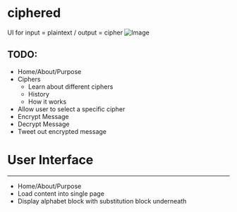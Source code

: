 # ciphered
UI for input = plaintext / output = cipher
![Image](http://i.imgur.com/0bealZ2.png)

## TODO:
* Home/About/Purpose
* Ciphers
  * Learn about different ciphers
  * History
  * How it works
* Allow user to select a specific cipher
* Encrypt Message
* Decrypt Message
* Tweet out encrypted message


# User Interface
----
* Home/About/Purpose
* Load content into single page
* Display alphabet block with substitution block underneath